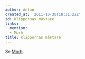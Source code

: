 ```yaml
---
author: Anton
created_at: '2011-10-30T18:31:22Z'
id: Klippornas mästare
links:
  mention:
  - Morh
title: Klippornas mästare
---
```


Se [Morh].

  [Morh]: Morh
